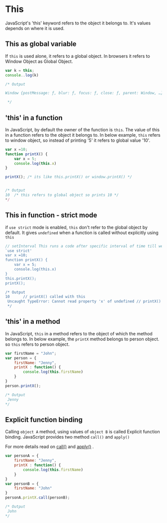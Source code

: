 # This

JavaScript's 'this' keyword refers to the object it belongs to. It's values depends on where it is used.


## This as global variable
If `this` is used alone, it refers to a global object. In browsers it refers to Window Object as Global Object.

```javascript
var k = this;
console..log(k)

/* Output

Window {postMessage: ƒ, blur: ƒ, focus: ƒ, close: ƒ, parent: Window, …}

 */

```

  ## 'this'  in a function

In JavaScript, by default the owner of the function is `this`. The value of this in a function refers to the object it belongs to. In below example, `this` refers to window object, so instead of printing '5' it refers to global value '10'.

```javascript
var x =10;
function printX() {
	var x = 5;
	console.log(this.x)
}

printX(); /* its like this.printX() or window.printX() */


/* Output
10  /* this refers to global object so prints 10 */
*/
```

## This in function - strict mode

if `use strict` mode is enabled, `this` don't refer to the global object by default. It gives `undefined` when a function is called without explicitly using `this`

```javascript
// setInterval This runs a code after specific interval of time till we stop the timer.
`use strict'
var x =10;
function printX() {
	var x = 5;
	console.log(this.x)
}
this.printX();
printX();

/* Output
10 		// printX() called with this
 Uncaught TypeError: Cannot read property 'x' of undefined // printX() called without this
 */
```

  ## 'this' in a method

In JavaScript, `this` in a method refers to the object of which the method belongs to.  In below example, the `printX` method belongs to person object. so `this` refers to person object.

```javascript
var firstName = "John";
var person = {
	firstName: "Jenny",
	printX : function() {
		console.log(this.firstName)
	}
}
person.printX();

/* Output
 Jenny
*/
```

## Explicit function binding
Calling  `object A` method, using values of `object B` is called Explicit function binding. JavaScript provides two method `call()` and `apply()`

For more details read on [call()](/JavaScript_Basics/call) and [apply()](/JavaScript_Basics/apply) .


```javascript
var personA = {
	firstName: "Jenny",
	printX : function() {
		console.log(this.firstName)
	}
}
var personB = {
	firstName: "John"
}
personA.printX.call(personB);

/* Output
 John
*/
```
